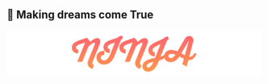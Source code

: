 ## 💝 Making dreams come True

![Variant Long Website](https://github.com/UmNinja/UmNinja/raw/main/ninja_banner2.png)
